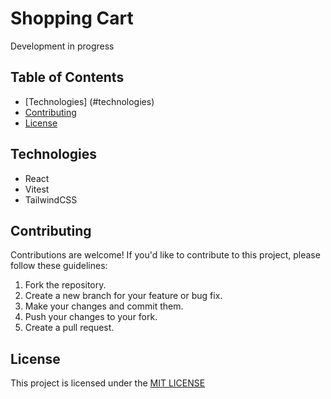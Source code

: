 # Shopping Cart

Development in progress

## Table of Contents

- [Technologies] (#technologies)
- [Contributing](#contributing)
- [License](#license)

## Technologies

- React
- Vitest
- TailwindCSS

## Contributing

Contributions are welcome! If you'd like to contribute to this project, please follow these guidelines:

1.  Fork the repository.
2.  Create a new branch for your feature or bug fix.
3.  Make your changes and commit them.
4.  Push your changes to your fork.
5.  Create a pull request.

## License

This project is licensed under the [MIT LICENSE](./LICENSE)
